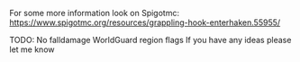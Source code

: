 For some more information look on Spigotmc: https://www.spigotmc.org/resources/grappling-hook-enterhaken.55955/

TODO:
No falldamage
WorldGuard region flags
If you have any ideas please let me know
